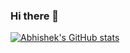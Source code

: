 ### Hi there 👋

[![Abhishek's GitHub stats](https://github-readme-stats.vercel.app/api?username=abhiamishra&show_icons=true&theme=merko)](https://github.com/abhiamishra/github-readme-stats)

<!--
**abhiamishra/abhiamishra** is a ✨ _special_ ✨ repository because its `README.md` (this file) appears on your GitHub profile.

Here are some ideas to get you started:

- 🔭 I’m currently working on ...
- 🌱 I’m currently learning ...
- 👯 I’m looking to collaborate on ...
- 🤔 I’m looking for help with ...
- 💬 Ask me about ...
- 📫 How to reach me: ...
- 😄 Pronouns: ...
- ⚡ Fun fact: ...
-->
